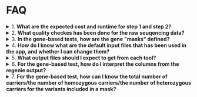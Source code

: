 # FAQ

<details>
<summary>1. <strong>What are the expected cost and runtime for step 1 and step 2?</strong></summary>

The estimated cost for the default setting using ~400K white European ancestry are as the follows: 

- For regenie_step1 using the followings:
  High priority job: £1.8-£2.5, 7-8 hours 
  Low priority job: £0.5-£1.5, >8 hours (risk of spot instance interruptions)
  **Recommendations**: Start with high priority to avoid spot instance interruptions since the job is long.  

- For step 2 genome-wide gene-based test:
  
- For step 2 genome-wide per-variant test:
  High priority: £1.8-£2.5, 4-5 hours
  Low priority:£0.5-£1.5, >4.5 hours (risk of spot interruptions)
  **Recommendation**: Start with low priority, switch to high priority if job is interrupted with more than 3 tries. 

Factors that will affect run time and cost:

***Definition for "job priority" will affect cost:***
  - Low priority is recommended for gene-based tests as a start.
  - High priority is recommended for step 1 and step 2, unless the job is ran a sample <100K.

***Sample size will affect runtime and cost:***
  - Smaller samples will run quicker.

***Number of phenotypes included in one job***
  - Regenie allows mutliple phenotypes to be included in one job as a means to improve computation efficiency, however, increasing the phenotypes will non-linearly affect the runtime, especitally for regenie step 1. Please note that the current app resource configuration has not been tested in a job with more than 3 phenotypes. 
  
***For gene-based test, gene-specific jobs will be quick to run***
  - If a list of genes are provided, the step2 gene-based test will be quicker to run 

</details>

<details>
<summary>2. <strong> What quality checkes has been done for the raw seuqencing data? </strong></summary> 
  Please refer to the method documentation file [method.doc link to be added] (access for IC internal users only).

</details>

<details>
  <summary>3. <strong> In the gene-based tests, how are the gene "masks" defined?</strong></summary>
  Please refer to the method documentation file in Word [method.doc link to be added] (access for IC internal users only).

</details>

<details>
  <summary>4. <strong>How do I know what are the default input files that has been used in the app, and whether I can change them?</strong></summary>

For regenie step 1 genotype file input (QCed genotype array data in GRCh38), the default genotype input file can be optionally changed to user-defined genotype files in BGEN format, using the following options:

  ```
    -igenotype_bgen_file
    -igenotype_sample_file
  ```

For regenie step 2 genotype file input (QCed WES data in GRCh38), the default genotype file in PGEN format is hardcoded into the app. File IDs can be viewed in the scripts shared in the `scripts/` folder in this repository. Only authorised users will be able to use these files from antoher proejct directory.

For both regenie step 1 and 2, the following files can also be optionally modified when running the apps:
    - Covariate file 
    - Sample inclusion file (**Note:** the default is to use the white EU ancestry only)

For detailed information about optional parameters within the three apps, please see:

  ```bash
    dx run app-name --help
  ```

</details>

<details>
  <summary>5. <strong>What output files should I expect to get from each tool?</strong></summary>

The output files from each tool follow the naming formats below. For more information regarding regenie output files, please refer to regenie documentations. 

regenie_step1

  | File Name                        | Description                                         |
  |----------------------------------|-----------------------------------------------------|
  | `${output_file_prefix}_pred.list` | Contains a list of the `.loco` files to use for step 2 |
  | `${output_file_prefix}_1.loco`    | Contains the phenotype predictions                  |
  | `${output_file_prefix}.log`       | Log file for the job run                            |

**Notes**:
  - If multiple phenotypes are included, each phenotype will be saved as a separate '.loco' file in the format: for ***P*** phenotypes, there will be `${output_file_prefix}_1.loco,${output_file_prefix}_2.loco, ${output_file_prefix}_3.loco, ${output_file_prefix}_P.loco` output files.


regenie_step2 per-variant or per-gene tests

  | File Name                                                        | Description                                         |
  |------------------------------------------------------------------|-----------------------------------------------------|
  | `${output_file_prefix}_${phenotype_colnames}_autosomes.regenie`  | Association test results                            |
  | `${output_file_prefix}_autosomes.log`                            | Log file for the association test run               |
  | `${output_file_prefix}_autosomes_masks.snplist`                  | List of variants in each defined mask for downstream analysis |

**Notes**:
  - If multiple phenotypes are included, each phenotype will be saved as a separate '.regenie' file. Each job will only have 1 .log file and one .snplist file. 
  - If a list of genes are provided for the gene-based test, the output file name will be the same with the association test results for only the genes defined. 

</details>

<details>
<summary>6. <strong>For the gene-based test, how do I interpret the columns from the regenie output?</strong></summary>

  The output columns can be interpreted as the follows. Note that the user needs to decide which mask, MAF threshold, and test methods to focus on based on their own study context and objectives.

   | Column Name         | Description                |
   |---------------------|---------------------------|
   | SYMBOL   | gene name         |
   | GENE    | Ensembl  gene ID         |
   | CHROM   | chromosome of the gene   |
   | GENPOS  | the transcription start site of the gene |
   | MASK    | the pre-defined masks for collapsing variants   |
   | MAF     | the pre-defined minor allele frequency threshold: singletons, 0.1% |
   | TEST    | the collapsing methods used: burden, SKAT, SKTA-O |
   | N       | total sample size |
   | BETA    | coeffient estimat, note this is log(odd) if binary trait |
   | SE      | standard error |
   | CHISQ   | Chi-squared test |
   | LOG10P  | -log10(P)        |
   | P | p-value |

</details>

<details>
<summary>7. <strong>For the gene-based test, how can I know the total number of carriers/the number of homozygous carriers/the number of heterozygous carriers for the variants included in a mask?</strong></summary>

We currently do not have a ready-made tool for acquiring this information, however, you could extract these information by following the general steps below on RAP using SwissArmyKnife or CloudWorkStation (if only a short list of variants are involved):

1. For your gene mask of interest, extract the list of variants included in the mask from the `_masks.snplist` file in the regenie output.
2. Retrieve these variants from the QCed WES data in PGEN format, located at: `project-GyZxPF8JQkyq9JVxZjQ2FvqK:/filtered/`.
3. Convert the extracted variants from PGEN format to VCF format.
4. Use `bcftools +fill-tags` to annotate the VCF file with relevant information. For example:
  ```
  bcftools +fill-tags input.vcf.gz -Oz -o output.vcf.gz -- -t AC,AF,MAF,AC_Hom,AC_Het,AC_Hemi
  ```
5. This will add annotations such as allele count (AC), allele frequency (AF), minor allele frequency (MAF), homozygous allele count (AC_Hom), heterozygous allele count (AC_Het), and hemizygous allele count (AC_Hemi) for each variant in the VCF file.
6. For easier further analysis, you could extract the relevant fields from the annotated VCF and save them as a text file using `bcftools query -f`.

</details>
